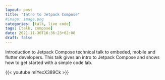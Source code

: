 ```yaml
---
layout: post
title: "Intro to Jetpack Compose"
#image: image.png
categories: [talk, live code]
tags: [talk, compose]
date: 2021-11-30T16:36:23+02:00
draft: false
---
```


Introduction to Jetpack Compose technical talk to embeded, mobile and flutter developers. This talk gives an intro to Jetpack Compose and shows how to get started with a simple code lab.

{{< youtube mIYecX389Ck >}}
